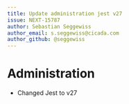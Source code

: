 ```yaml
---
title: Update administration jest v27
issue: NEXT-15787
author: Sebastian Seggewiss
author_email: s.seggewiss@cicada.com
author_github: @seggewiss
---
```

# Administration
* Changed Jest to v27
